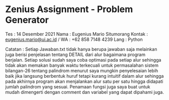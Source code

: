 # Zenius Assignment - Problem Generator
Tes     : 14 Desember 2021 
Nama    : Eugenius Mario Situmorang
Kontak  : eugenius.mario@ui.ac.id / WA : +62 858 7148 4239 
Lang    : Python

Catatan : Setiap Jawaban.txt tidak hanya berupa jawaban saja melainkan juga berisi penjelasan tentang DETAIL dari alur
          bagaimana program berjalan. Setiap solusi sudah saya coba optimasi pada setiap alur sehingga tidak akan 
          memakan banyak waktu terkecuali untuk permasalahan sistem bilangan-26 tentang palindrom menurut saya mungkin
          penyelesaian lebih baik jika langsung berbentuk huruf tetapi kurang intuitif dalam alur sehingga pada akhirnya
          program akan menjalankan alur satu per satu hingga didapati jumlah palindrom yang sesuai. Penamaan fungsi juga
          saya buat untuk mudah dimengerti dengan comment dan variabel yang dapat dipahami juga.